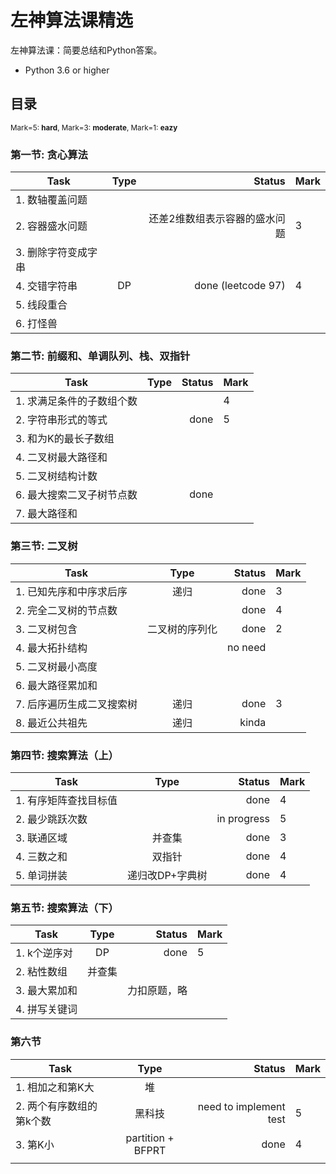 

# 左神算法课精选

左神算法课：简要总结和Python答案。
- Python 3.6 or higher

## 目录

<sub>Mark=5: **hard**, Mark=3: **moderate**, Mark=1: **eazy**</sub>

### 第一节: 贪心算法

| Task                                         | Type      | Status | Mark |
| -------------|:-------------:| -----:| -------------|
| 1. 数轴覆盖问题   |               | |  |
| 2. 容器盛水问题 |  | 还差2维数组表示容器的盛水问题 | 3 |
| 3. 删除字符变成字串 |                               |      |  |
| 4. 交错字符串       |      DP      | done (leetcode 97) | 4 |
| 5. 线段重合 |  |  |  |
| 6. 打怪兽 |  |  |  |



### 第二节: 前缀和、单调队列、栈、双指针

| Task                      | Type | Status | Mark |
| ------------------------- | :--: | -----: | ---- |
| 1. 求满足条件的子数组个数 |      |        | 4    |
| 2. 字符串形式的等式       |      |   done | 5    |
| 3. 和为K的最长子数组      |      |        |      |
| 4. 二叉树最大路径和       |      |        |      |
| 5. 二叉树结构计数         |      |        |      |
| 6. 最大搜索二叉子树节点数 |      |   done |      |
| 7. 最大路径和             |      |        |      |

### 第三节: 二叉树

| Task                      |      Type      |  Status | Mark |
| ------------------------- | :------------: | ------: | ---- |
| 1. 已知先序和中序求后序   |      递归      |    done | 3    |
| 2. 完全二叉树的节点数     |                |    done | 4    |
| 3. 二叉树包含             | 二叉树的序列化 |    done | 2    |
| 4. 最大拓扑结构           |                | no need |      |
| 5. 二叉树最小高度         |                |         |      |
| 6. 最大路径累加和         |                |         |      |
| 7. 后序遍历生成二叉搜索树 |      递归      |    done | 3    |
| 8. 最近公共祖先           |      递归      |   kinda |      |



### 第四节: 搜索算法（上）

| Task                  |      Type       |      Status | Mark |
| --------------------- | :-------------: | ----------: | ---- |
| 1. 有序矩阵查找目标值 |                 |        done | 4    |
| 2. 最少跳跃次数       |                 | in progress | 5    |
| 3. 联通区域           |     并查集      |        done | 3    |
| 4. 三数之和           |     双指针      |        done | 4    |
| 5. 单词拼装           | 递归改DP+字典树 |        done | 4    |



### 第五节: 搜索算法（下）

| Task          |  Type  |       Status | Mark |
| ------------- | :----: | -----------: | ---- |
| 1. k个逆序对  |   DP   |         done | 5    |
| 2. 粘性数组   | 并查集 |              |      |
| 3. 最大累加和 |        | 力扣原题，略 |      |
| 4. 拼写关键词 |        |              |      |

### 

### 第六节

| Task                     |       Type        |                 Status | Mark |
| ------------------------ | :---------------: | ---------------------: | ---- |
| 1. 相加之和第K大         |        堆         |                        |      |
| 2. 两个有序数组的第k个数 |      黑科技       | need to implement test | 5    |
| 3. 第K小                 | partition + BFPRT |                   done | 4    |
|                          |                   |                        |      |